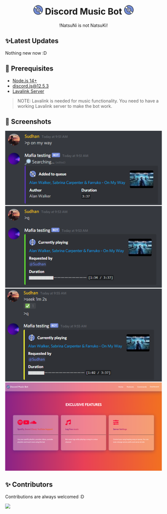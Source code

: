 <h1 align="center"><img src="./assets/logo.gif" width="30px"> Discord Music Bot <img src="./assets/logo.gif" width="30px"></h1>
<p align="center">!NatsuNi is not NatsuKi!</p>

## ✨Latest Updates

Nothing new now :D

## 🚧 Prerequisites

- [Node.js 14+](https://nodejs.org/en/download/)
- [discord.js@12.5.3](https://www.npmjs.com/package/discord.js/v/12.5.3)
- [Lavalink Server](https://darrennathanael.com/post/how-to-lavalink/?utm_source=github-sudhanplayz&utm_medium=readme&utm_campaign=sudhanplayz&utm_content=lavalink-prerequisites)

> NOTE: Lavalink is needed for music functionality. You need to have a working Lavalink server to make the bot work.

## 📸 Screenshots

<div align="center"><img src="/assets/Screenshot_1.png"></div><div align="center"><img src="/assets/Screenshot_2.png"></div><div align="center"><img src="/assets/Screenshot_3.png"></div>

<div align="center"><img src="/assets/feature.png"></div>

## ✨ Contributors

Contributions are always welcomed :D 

<a href="https://github.com/NatsuNiNi/NatsuNiBOT/graphs/contributors">
  <img src="https://contributors-img.web.app/image?repo=NatsuNiNi/NatsuNiBot" />
</a>
